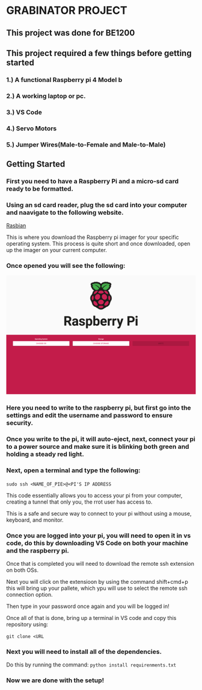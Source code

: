 # GRABINATOR PROJECT

## This project was done for BE1200

## This project required a few things before getting started

### 1.) A functional Raspberry pi 4 Model b 

### 2.) A working laptop or pc.
### 3.) VS Code
### 4.) Servo Motors 
### 5.) Jumper Wires(Male-to-Female and Male-to-Male)


## Getting Started

### First you need to have a Raspberry Pi and a micro-sd card ready to be formatted.

### Using an sd card reader, plug the sd card into your computer and naavigate to the following website.

[Rasbian](https://www.raspberrypi.com/software/)

This is where you download the Raspberry pi imager for your specific operating system. This process is quite short and once
downloaded, open up the imager on your current computer.


### Once opened you will see the following:
![picture](https://github.com/AlessandroB1298/BE1200/blob/main/Screenshot%202023-10-31%20at%203.06.01%20PM.png )


### Here you need to write to the raspberry pi, but first go into the settings and edit the username and password to ensure security.

### Once you write to the pi, it will auto-eject, next, connect your pi to a power source and make sure it is blinking both green and holding a steady red light.

### Next, open a terminal and type the following:
`sudo ssh <NAME_OF_PIE>@<PI'S IP ADDRESS`

This code essentially allows you to access your pi from your computer, creating a tunnel that only you, the rrot user has access to.

This is a safe and secure way to connect to your pi without using a mouse, keyboard, and monitor.

### Once you are logged into your pi, you will need to open it in vs code, do this by downloading VS Code on both your machine and the raspberry pi.

Once that is completed you will need to download the remote ssh extension on both OSs.

Next you will click on the extensioon by using the command shift+cmd+p this will bring up your pallete, which ypu will use to select the remote ssh connection option.

Then type in your password once again and you will be logged in!

Once all of that is done, bring up a terminal in VS code and copy this repository using:

`git clone <URL`

### Next you will need to install all of the dependencies.
Do this by running the command:
`python install requirenments.txt`

### Now we are done with the setup!



